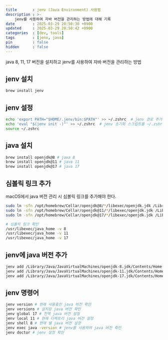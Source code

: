 ```yaml
---
title       : jenv (Java Environment) 사용법
description : >-
    jenv를 사용하여 자바 버전을 관리하는 방법에 대해 기록
date        : 2025-03-29 20:50:30 +0900
updated     : 2025-03-29 20:50:42 +0900
categories  : [dev, tools]
tags        : [jenv, java]
pin         : false
hidden      : false
---
```


java 8, 11, 17 버전을 설치하고 jenv를 사용하여 자바 버전을 관리하는 방법

## jenv 설치
```bash
brew install jenv
```

## jenv 설정
```bash
echo 'export PATH="$HOME/.jenv/bin:$PATH"' >> ~/.zshrc  # jenv 경로 추가
echo 'eval "$(jenv init -)"' >> ~/.zshrc  # jenv 초기화 스크립트를 ~/.zshrc에 추가
source ~/.zshrc
```

## java 설치
```bash
brew install openjdk@8 # java 8
brew install openjdk@11 # java 11
brew install openjdk@17 # java 17
```

## 심볼릭 링크 추가
macOS에서 java 버전 관리 시 심볼릭 링크를 추가해야 한다. 
```bash
sudo ln -sfn /opt/homebrew/Cellar/openjdk@8/*/libexec/openjdk.jdk /Library/Java/JavaVirtualMachines/openjdk-8.jdk
sudo ln -sfn /opt/homebrew/Cellar/openjdk@11/*/libexec/openjdk.jdk /Library/Java/JavaVirtualMachines/openjdk-11.jdk
sudo ln -sfn /opt/homebrew/Cellar/openjdk@17/*/libexec/openjdk.jdk /Library/Java/JavaVirtualMachines/openjdk-17.jdk

# 심볼릭 링크 확인
/usr/libexec/java_home -v 8
/usr/libexec/java_home -v 11
/usr/libexec/java_home -v 17
```

## jenv에 java 버전 추가
```bash
jenv add /Library/Java/JavaVirtualMachines/openjdk-8.jdk/Contents/Home
jenv add /Library/Java/JavaVirtualMachines/openjdk-11.jdk/Contents/Home
jenv add /Library/Java/JavaVirtualMachines/openjdk-17.jdk/Contents/Home
```

## jenv 명령어

```bash
jenv version # 현재 사용중인 java 버전 확인
jenv versions # 설치된 java 버전 확인
jenv global 17 # 전역 java 버전 설정
jenv local 11 # 현재 디렉토리 java 버전 설정
jenv shell 8 # 현재 쉘 java 버전 설정
jenv exec java -version # jenv를 사용하여 java 버전 확인
jenv doctor # jenv 설정 확인
```